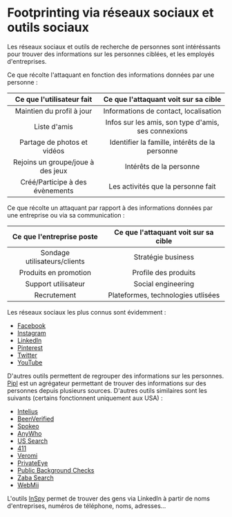 # Footprinting via réseaux sociaux et outils sociaux

Les réseaux sociaux et outils de recherche de personnes sont intéréssants pour trouver des informations sur les personnes ciblées, et les employés d'entreprises.  

Ce que récolte l'attaquant en fonction des informations données par une personne :

|           **Ce que l'utilisateur fait**                           |      **Ce que l'attaquant voit sur sa cible**       |
|:-----------------------------------------------------------------:|:---------------------------------------------------:|
| Maintien du profil à jour                                         | Informations de contact, localisation               |
| Liste d'amis                                                      | Infos sur les amis, son type d'amis, ses connexions |
| Partage de photos et vidéos                                       | Identifier la famille, intérêts de la personne      |
| Rejoins un groupe/joue à des jeux                                 | Intérêts de la personne                             |
| Créé/Participe à des évènements                                   | Les activités que la personne fait                  |

Ce que récolte un attaquant par rapport à des informations données par une entreprise ou via sa communication :

|           **Ce que l'entreprise poste**                           |      **Ce que l'attaquant voit sur sa cible**       |
|:-----------------------------------------------------------------:|:---------------------------------------------------:|
| Sondage utilisateurs/clients                                      | Stratégie business                                  |
| Produits en promotion                                             | Profile des produits                                |
| Support utilisateur                                               | Social engineering                                  |
| Recrutement                                                       | Plateformes, technologies utlisées                  |

Les réseaux sociaux les plus connus sont évidemment :

* [Facebook](https://www.facebook.com)
* [Instagram](https://www.instagram.com)
* [LinkedIn](https://www.linkedin.com)
* [Pinterest](https://www.pinterest.com)
* [Twitter](https://twitter.com)
* [YouTube](https://www.youtube.com)

D'autres outils permettent de regrouper des informations sur les personnes. [Pipl](https://pipl.com/) est un agrégateur permettant de trouver des informations sur des personnes depuis plusieurs sources. D'autres outils similaires sont les suivants (certains fonctionnent uniquement aux USA) :

* [Intelius](https://www.intelius.com)
* [BeenVerified](https://www.beenverified.com)
* [Spokeo](https://www.spokeo.com)
* [AnyWho](https://www.anywho.com)
* [US Search](https://ussearch.com)
* [411](http://www.411.com)
* [Veromi](http://www.veromi.net)
* [PrivateEye](http://www.privateeye.com)
* [Public Background Checks](http://www.publicbackgroundchecks.com)
* [Zaba Search](http://www.zabasearch.com)
* [WebMii](http://webmii.com)

L'outils [InSpy](https://github.com/leapsecurity/InSpy) permet de trouver des gens via LinkedIn à partir de noms d'entreprises, numéros de téléphone, noms, adresses...
